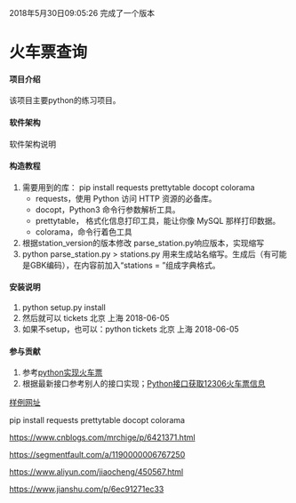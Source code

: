 


2018年5月30日09:05:26  完成了一个版本



# 火车票查询

#### 项目介绍
该项目主要python的练习项目。
#### 软件架构
软件架构说明


#### 构造教程

1. 需要用到的库： pip install requests prettytable docopt colorama
    - requests，使用 Python 访问 HTTP 资源的必备库。
    - docopt，Python3 命令行参数解析工具。
    - prettytable， 格式化信息打印工具，能让你像 MySQL 那样打印数据。
    - colorama，命令行着色工具
2. 根据station_version的版本修改  parse_station.py响应版本，实现缩写
3. python parse_station.py > stations.py   用来生成站名缩写。生成后（有可能是GBK编码），在内容前加入“stations = ”组成字典格式。


#### 安装说明

1. python setup.py install
2. 然后就可以 tickets 北京 上海 2018-06-05
3. 如果不setup，也可以：python tickets 北京 上海 2018-06-05

#### 参与贡献

1. 参考[python实现火车票](https://www.cnblogs.com/mrchige/p/6421371.html)
2. 根据最新接口参考别人的接口实现；[Python接口获取12306火车票信息](https://blog.csdn.net/qq_29663071/article/details/72085733)

[样例网址](https://kyfw.12306.cn/otn/leftTicket/query?leftTicketDTO.train_date=2018-06-05&leftTicketDTO.from_station=GZQ&leftTicketDTO.to_station=CSQ&purpose_codes=ADULT)


pip install requests prettytable docopt colorama

https://www.cnblogs.com/mrchige/p/6421371.html

https://segmentfault.com/a/1190000006767250


https://www.aliyun.com/jiaocheng/450567.html

https://www.jianshu.com/p/6ec91271ec33
